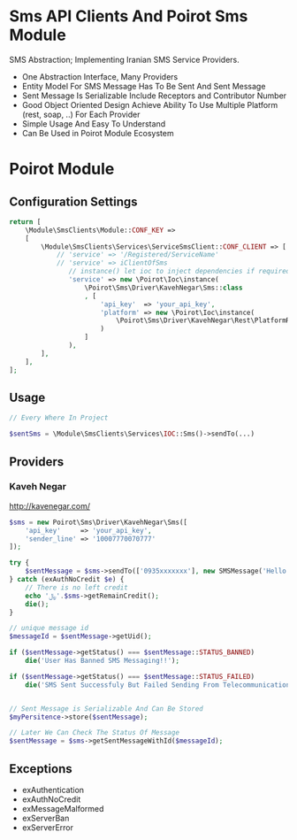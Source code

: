 # Sms API Clients And Poirot Sms Module

SMS Abstraction; Implementing Iranian SMS Service Providers.

- One Abstraction Interface, Many Providers
- Entity Model For SMS Message Has To Be Sent And Sent Message
- Sent Message Is Serializable Include Receptors and Contributor Number
- Good Object Oriented Design Achieve Ability To Use Multiple Platform (rest, soap, ..) For Each Provider
- Simple Usage And Easy To Understand
- Can Be Used in Poirot Module Ecosystem 

# Poirot Module

## Configuration Settings

```php
return [
    \Module\SmsClients\Module::CONF_KEY =>
    [
        \Module\SmsClients\Services\ServiceSmsClient::CONF_CLIENT => [
            // 'service' => '/Registered/ServiceName'
            // 'service' => iClientOfSms
               // instance() let ioc to inject dependencies if required
               'service' => new \Poirot\Ioc\instance(
                   \Poirot\Sms\Driver\KavehNegar\Sms::class
                   , [
                       'api_key'  => 'your_api_key',
                       'platform' => new \Poirot\Ioc\instance(
                           \Poirot\Sms\Driver\KavehNegar\Rest\PlatformRest::class
                       )
                   ]
               ),
        ],
    ],
];
```

## Usage

```php
// Every Where In Project

$sentSms = \Module\SmsClients\Services\IOC::Sms()->sendTo(...)

```

## Providers

### Kaveh Negar 

http://kavenegar.com/

```php
$sms = new Poirot\Sms\Driver\KavehNegar\Sms([
    'api_key'     => 'your_api_key',
    'sender_line' => '10007770070777'
]);

try {
    $sentMessage = $sms->sendTo(['0935xxxxxxx'], new SMSMessage('Hello ...'));
} catch (exAuthNoCredit $e) {
    // There is no left credit
    echo '﷼'.$sms->getRemainCredit();
    die();
}

// unique message id 
$messageId = $sentMessage->getUid();

if ($sentMessage->getStatus() === $sentMessage::STATUS_BANNED)
    die('User Has Banned SMS Messaging!!');

if ($sentMessage->getStatus() === $sentMessage::STATUS_FAILED)
    die('SMS Sent Successfuly But Failed Sending From Telecommunication!!');


// Sent Message is Serializable And Can Be Stored
$myPersitence->store($sentMessage);

// Later We Can Check The Status Of Message
$sentMessage = $sms->getSentMessageWithId($messageId);

```

## Exceptions
- exAuthentication
- exAuthNoCredit
- exMessageMalformed
- exServerBan
- exServerError

